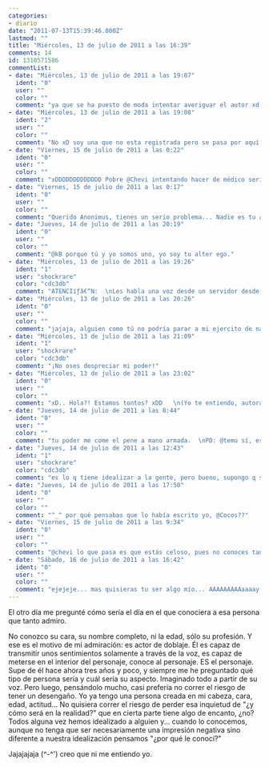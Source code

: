 ```yaml
---
categories:
- diario
date: "2011-07-13T15:39:46.000Z"
lastmod: ""
title: "Miércoles, 13 de julio de 2011 a las 16:39"
comments: 14
id: 1310571586
commentList:
- date: "Miércoles, 13 de julio de 2011 a las 19:07"
  ident: "0"
  user: ""
  color: ""
  comment: "ya que se ha puesto de moda intentar averiguar el autor xd apuesto por que en este caso es @kB . Y VIVA MEXICO!"
- date: "Miércoles, 13 de julio de 2011 a las 19:08"
  ident: "2"
  user: ""
  color: ""
  comment: "No xD soy una que no esta registrada pero se pasa por aquí de vez en cuando"
- date: "Viernes, 15 de julio de 2011 a las 0:22"
  ident: "0"
  user: ""
  color: ""
  comment: "xDDDDDDDDDDDDD Pobre @Chevi intentando hacer de médico serio xDDDDDD"
- date: "Viernes, 15 de julio de 2011 a las 0:17"
  ident: "0"
  user: ""
  color: ""
  comment: "Querido Anonimus, tienes un serio problema... Nadie es tu alter ego, ni viceversa"
- date: "Jueves, 14 de julio de 2011 a las 20:19"
  ident: "0"
  user: ""
  color: ""
  comment: "@kB porque tú y yo somos uno, yo soy tu alter ego."
- date: "Miércoles, 13 de julio de 2011 a las 19:26"
  ident: "1"
  user: "shockrare"
  color: "cdc3db"
  comment: "ATENCIíƒâ€“N:  \nLes habla una voz desde un servidor desde miles de metros de distancia para advertirles: Cesen las practicas ilegales de identificacion publica de los usuarios que publican entradas en el diario.  \nEstan advertidos.  \nFin del comunicado."
- date: "Miércoles, 13 de julio de 2011 a las 20:26"
  ident: "0"
  user: ""
  color: ""
  comment: "jajaja, alguien como tú no podría parar a mi ejercito de naranjas ni aunque os diésemos los medios necesarios."
- date: "Miércoles, 13 de julio de 2011 a las 21:09"
  ident: "1"
  user: "shockrare"
  color: "cdc3db"
  comment: "¡No oses despreciar mi poder!"
- date: "Miércoles, 13 de julio de 2011 a las 23:02"
  ident: "0"
  user: ""
  color: ""
  comment: "xD.. Hola?! Estamos tontos? xDD   \n(Yo te entiendo, autora :D)"
- date: "Jueves, 14 de julio de 2011 a las 8:44"
  ident: "0"
  user: ""
  color: ""
  comment: "tu poder me come el pene a mano armada.  \nPD: @temu sí, está claro que estamos tontos."
- date: "Jueves, 14 de julio de 2011 a las 12:43"
  ident: "1"
  user: "shockrare"
  color: "cdc3db"
  comment: "es lo q tiene idealizar a la gente, pero bueno, supongo q seduce mas el misterio q el haber encontrado(ilusoriamente) tu modelo perfecto de persona..."
- date: "Jueves, 14 de julio de 2011 a las 17:50"
  ident: "0"
  user: ""
  color: ""
  comment: "^_^ por qué pensabas que lo había escrito yo, @Cocos??"
- date: "Viernes, 15 de julio de 2011 a las 9:34"
  ident: "0"
  user: ""
  color: ""
  comment: "@chevi lo que pasa es que estás celoso, pues no conoces tan bien como yo a kB."
- date: "Sábado, 16 de julio de 2011 a las 16:42"
  ident: "0"
  user: ""
  color: ""
  comment: "ejejeje... mas quisieras tu ser algo mío... AAAAAAAAAaaaay..."
---
```


El otro día me pregunté cómo sería el día en el que conociera a esa persona que tanto admiro.   
  
No conozco su cara, su nombre completo, ni la edad, sólo su profesión. Y ese es el motivo de mi admiración: es actor de doblaje. Él es capaz de transmitir unos sentimientos solamente a través de la voz, es capaz de meterse en el interior del personaje, conoce al personaje. ES el personaje.   
Supe de él hace ahora tres años y poco, y siempre me he preguntado qué tipo de persona sería y cuál sería  su aspecto. Imaginado todo a partir de su voz. Pero luego, pensándolo mucho, casi prefería no correr el riesgo de tener un desengaño. Yo ya tengo una persona creada en mi cabeza, cara, edad, actitud... No quisiera correr el riesgo de perder esa inquietud de "¿y cómo será en la realidad?" que en cierta parte tiene algo de encanto, ¿no? Todos alguna vez hemos idealizado a alguien y... cuando lo conocemos, aunque no tenga que ser necesariamente una impresión negativa sino diferente a  nuestra idealización pensamos "¿por qué le conocí?"    
  
Jajajajaja  (^-^\') creo que ni me entiendo yo.